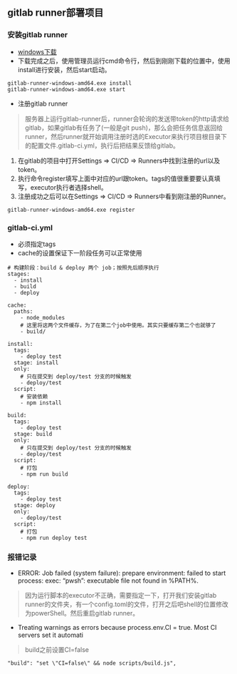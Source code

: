 ## gitlab runner部署项目
### 安装gitlab runner
- [windows下载](https://docs.gitlab.com/runner/install/windows.html)
- 下载完成之后，使用管理员运行cmd命令行，然后到刚刚下载的位置中，使用install进行安装，然后start启动。
```
gitlab-runner-windows-amd64.exe install
gitlab-runner-windows-amd64.exe start
```
- 注册gitlab runner
> 服务器上运行gitlab-runner后，runner会轮询的发送带token的http请求给gitlab，如果gitlab有任务了(一般是git push)，那么会把任务信息返回给runner，然后runner就开始调用注册时选的Executor来执行项目根目录下的配置文件.gitlab-ci.yml，执行后把结果反馈给gitlab。

  1. 在gitlab的项目中打开Settings => CI/CD  => Runners中找到注册的url以及token。
  2. 执行命令register填写上面中对应的url跟token。tags的值很重要要认真填写，executor执行者选择shell。
  3. 注册成功之后可以在Settings => CI/CD  => Runners中看到刚注册的Runner。
```
gitlab-runner-windows-amd64.exe register
```
### gitlab-ci.yml
- 必须指定tags
- cache的设置保证下一阶段任务可以正常使用
```
# 构建阶段：build & deploy 两个 job；按照先后顺序执行
stages:
  - install
  - build
  - deploy
  
cache:
  paths:
    - node_modules
    # 这里将这两个文件缓存，为了在第二个job中使用。其实只要缓存第二个也就够了
    - build/

install:
  tags:
    - deploy test
  stage: install
  only: 
    # 只在提交到 deploy/test 分支的时候触发
    - deploy/test
  script:
    # 安装依赖
    - npm install

build:
  tags:
    - deploy test
  stage: build
  only: 
    # 只在提交到 deploy/test 分支的时候触发
    - deploy/test
  script:
    # 打包
    - npm run build

deploy:
  tags:
    - deploy test
  stage: deploy
  only:
    - deploy/test
  script:
    # 打包
    - npm run deploy test
```
### 报错记录
- ERROR: Job failed (system failure): prepare environment: failed to start process: exec: “pwsh”: executable file not found in %PATH%.
>  因为运行脚本的executor不正确，需要指定一下，打开我们安装gitlab runner的文件夹，有一个config.toml的文件，打开之后吧shell的位置修改为powerShell。然后重启gitlab runner。

- Treating warnings as errors because process.env.CI = true. Most CI servers set it automati
> build之前设置CI=false

```
"build": "set \"CI=false\" && node scripts/build.js",
```
